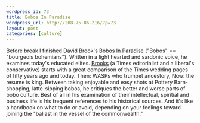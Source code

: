 ```yaml
--- 
wordpress_id: 73
title: Bobos In Paradise
wordpress_url: http://208.75.86.216/?p=73
layout: post
categories: [culture]
---
```

Before break I finished David Brook's <a href="http://www.amazon.com/exec/obidos/ASIN/0684853787/mikechampion">Bobos In Paradise</a> ("Bobos" == "bourgeois bohemians"). Written in a light hearted and sardonic voice, he examines today's educated elites. <a href="http://www.nytimes.com/top/opinion/editorialsandoped/oped/columnists/davidbrooks/index.html">Brooks</a> (a Times editorialist and a liberal's conservative) starts with a great comparison of the Times wedding pages of fifty years ago and today. Then: WASPs who trumpet ancestory, Now: the resume is king. Between taking enjoyable and easy shots at Pottery Barn-shopping, latte-sipping bobos, he critiques the better and worse parts of bobo culture. Best of all in his examination of their intellectual, spiritial and business life is his frequent references to his historical sources. And it's like a handbook on what to do or avoid, depending on your feelings toward joining the "ballast in the vessel of the commonwealth."
